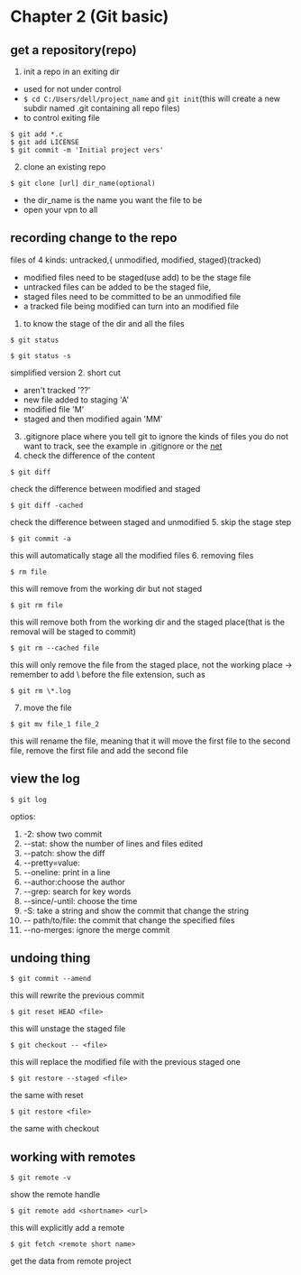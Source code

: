 # Chapter 2 (Git basic)
## get a repository(repo)
1. init a repo in an exiting dir
- used for not under control
- ```$ cd C:/Users/dell/project_name``` and ```git init```(this will create a new subdir named .git containing all repo files)
- to control exiting file
``` shell
$ git add *.c 
$ git add LICENSE 
$ git commit -m 'Initial project vers'
```
2. clone an existing repo
```shell
$ git clone [url] dir_name(optional)
```
- the dir_name is the name you want the file to be
- open your vpn to all

## recording change to the repo
files of 4 kinds: untracked,{ unmodified, modified, staged}(tracked)
- modified files need to be staged(use add) to be the stage file
- untracked files can be added to be the staged file,
- staged files need to be committed to be an unmodified file
- a tracked file being modified can turn into an modified file
1. to know the stage of the dir and all the files
```shell
$ git status
```
```shell
$ git status -s
``` 
simplified version
2. short cut
- aren't tracked '??'
- new file added to staging 'A'
- modified file 'M'
- staged and then modified again 'MM'
3. .gitignore place where you tell git to ignore the kinds of files you do not want to track, see the example in .gitignore or the [net](https://github.com/github/gitignore)
4. check the difference of the content
```shell
$ git diff
```
check the difference between modified and staged
```shell
$ git diff -cached
```
check the difference between staged and unmodified
5. skip the stage step
```shell
$ git commit -a
```
this will automatically stage all the modified files
6. removing files 
```shell 
$ rm file
```
this will remove from the working dir but not staged
```shell 
$ git rm file 
```
this will remove both from the working dir and the staged place(that is the removal will be staged to commit)
```shell 
$ git rm --cached file
```
this will only remove the file from the staged place, not the working place
-> remember to add \ before the file extension, such as
```shell 
$ git rm \*.log
```
7. move the file
```shell 
$ git mv file_1 file_2
```
this will rename the file, meaning that it will move the first file to the second file, remove the first file and add the second file
## view the log
```shell
$ git log
```
optios:
1. -2: show two commit
2. --stat: show the number of lines and files edited
3. --patch: show the diff
4. --pretty=value:
5. --oneline: print in a line
6. --author:choose the author
7. --grep: search for key words
8. --since/-until: choose the time
9. -S: take a string and show the commit that change the string
10. -- path/to/file: the commit that change the specified files
11. --no-merges: ignore the merge commit
## undoing thing
```shell
$ git commit --amend
```
this will rewrite the previous commit
```shell 
$ git reset HEAD <file>
```
this will unstage the staged file
```shell
$ git checkout -- <file>
```
this will replace the modified file with the previous staged one
```shell
$ git restore --staged <file>
```
the same with reset
```shell
$ git restore <file>
```
the same with checkout 
## working with remotes
```shell
$ git remote -v
```
show the remote handle 
```shell 
$ git remote add <shortname> <url>
```
this will explicitly add a remote
```shell 
$ git fetch <remote short name>
```
get the data from remote project